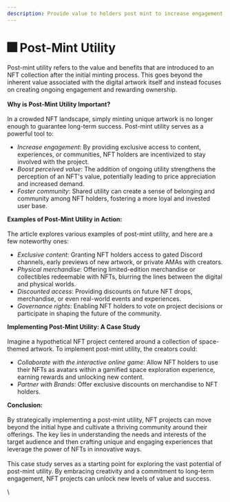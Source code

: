 ```yaml
---
description: Provide value to holders post mint to increase engagement
---
```


# 🎆 Post-Mint Utility

Post-mint utility refers to the value and benefits that are introduced to an NFT collection after the initial minting process. This goes beyond the inherent value associated with the digital artwork itself and instead focuses on creating ongoing engagement and rewarding ownership.\
\
**Why is Post-Mint Utility Important?**\
\
In a crowded NFT landscape, simply minting unique artwork is no longer enough to guarantee long-term success. Post-mint utility serves as a powerful tool to:

* _Increase engagement_: By providing exclusive access to content, experiences, or communities, NFT holders are incentivized to stay involved with the project.
* _Boost perceived value_: The addition of ongoing utility strengthens the perception of an NFT's value, potentially leading to price appreciation and increased demand.
* _Foster community_: Shared utility can create a sense of belonging and community among NFT holders, fostering a more loyal and invested user base.

**Examples of Post-Mint Utility in Action:**\
\
The article explores various examples of post-mint utility, and here are a few noteworthy ones:

* _Exclusive content_: Granting NFT holders access to gated Discord channels, early previews of new artwork, or private AMAs with creators.
* _Physical merchandise_: Offering limited-edition merchandise or collectibles redeemable with NFTs, blurring the lines between the digital and physical worlds.
* _Discounted access_: Providing discounts on future NFT drops, merchandise, or even real-world events and experiences.
* _Governance rights_: Enabling NFT holders to vote on project decisions or participate in shaping the future of the community.

**Implementing Post-Mint Utility: A Case Study**\
\
Imagine a hypothetical NFT project centered around a collection of space-themed artwork. To implement post-mint utility, the creators could:

* _Collaborate with the interactive online game_: Allow NFT holders to use their NFTs as avatars within a gamified space exploration experience, earning rewards and unlocking new content.
* _Partner with Brands_: Offer exclusive discounts on merchandise to NFT holders.

**Conclusion:**\
\
By strategically implementing a post-mint utility, NFT projects can move beyond the initial hype and cultivate a thriving community around their offerings. The key lies in understanding the needs and interests of the target audience and then crafting unique and engaging experiences that leverage the power of NFTs in innovative ways.\
\
This case study serves as a starting point for exploring the vast potential of post-mint utility. By embracing creativity and a commitment to long-term engagement, NFT projects can unlock new levels of value and success.

\
